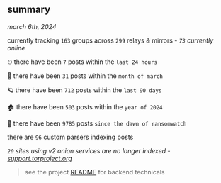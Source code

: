 
## summary
_march 6th, 2024_

currently tracking `163` groups across `299` relays & mirrors - _`73` currently online_

⏲ there have been `7` posts within the `last 24 hours`

🦈 there have been `31` posts within the `month of march`

🪐 there have been `712` posts within the `last 90 days`

🏚 there have been `503` posts within the `year of 2024`

🦕 there have been `9785` posts `since the dawn of ransomwatch`

there are `96` custom parsers indexing posts

_`20` sites using v2 onion services are no longer indexed - [support.torproject.org](https://support.torproject.org/onionservices/v2-deprecation/)_

> see the project [README](https://github.com/joshhighet/ransomwatch#ransomwatch--) for backend technicals
